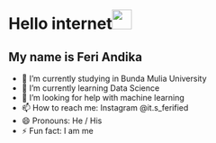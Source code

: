 <h1>Hello internet<img src="https://media.giphy.com/media/hvRJCLFzcasrR4ia7z/giphy.gif" width="35"></h1>
<h2> My name is Feri Andika </h2>
<ul>
  <li>🔭 I’m currently studying in Bunda Mulia University</li>
  <li>🌱 I’m currently learning Data Science</li>
  <li>🤔 I’m looking for help with machine learning</li>
  <li>📫 How to reach me: Instagram @it.s_ferified</li>
  <li>😄 Pronouns: He / His</li>
  <li>⚡ Fun fact: I am me</li>
</ul>
